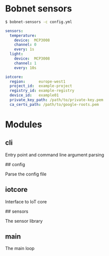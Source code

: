 # Bobnet sensors

```bash
$ bobnet-sensors -c config.yml
```

```yaml
sensors:
  temperature:
    device:  MCP3008
    channel: 0
    every: 1s
  light:
    device:  MCP3008
    channel: 1
    every: 10s

iotcore:
  region:      europe-west1
  project_id:  example-project
  registry_id: example-registry
  device_id:   example01
  private_key_path: /path/to/private-key.pem
  ca_certs_path: /path/to/google-roots.pem
```

# Modules

## cli

Entry point and command line argument parsing

## config

Parse the config file

## iotcore

Interface to IoT core

## sensors

The sensor library

## main

The main loop
